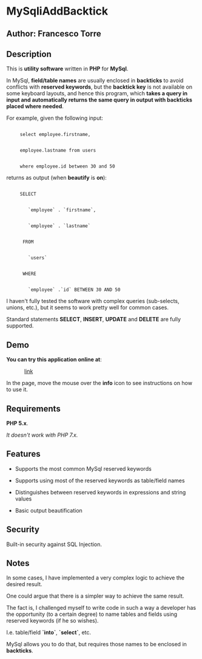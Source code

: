 #  MySqliAddBacktick

##  Author: Francesco Torre

##  Description

This is **utility software** written in **PHP** for **MySql**.

In MySql, **field/table names** are usually enclosed in **backticks** to avoid conflicts with **reserved keywords**, but the **backtick key** is not available on some keyboard layouts, and hence this program, which **takes a query in input and automatically returns the same query in output with backticks placed where needed**.

For example, given the following input:

<code>
&nbsp;&nbsp;&nbsp;&nbsp;&nbsp;select employee.firstname,
<br>
&nbsp;&nbsp;&nbsp;&nbsp;&nbsp;employee.lastname from users
<br>
&nbsp;&nbsp;&nbsp;&nbsp;&nbsp;where employee.id between 30 and 50
</code>

returns as output (when **beautify** is **on**):

<code>
&nbsp;&nbsp;&nbsp;&nbsp;&nbsp;SELECT
<br>
&nbsp;&nbsp;&nbsp;&nbsp;&nbsp;&nbsp;&nbsp;&nbsp;`employee` . `firstname`,
<br>
&nbsp;&nbsp;&nbsp;&nbsp;&nbsp;&nbsp;&nbsp;&nbsp;`employee` . `lastname`
<br>
&nbsp;&nbsp;&nbsp;&nbsp;&nbsp;&nbsp;FROM
<br>
&nbsp;&nbsp;&nbsp;&nbsp;&nbsp;&nbsp;&nbsp;&nbsp;`users`
<br>
&nbsp;&nbsp;&nbsp;&nbsp;&nbsp;&nbsp;WHERE
<br>
&nbsp;&nbsp;&nbsp;&nbsp;&nbsp;&nbsp;&nbsp;&nbsp;`employee` .`id` BETWEEN 30 AND 50
</code>

I haven't fully tested the software with complex queries (sub-selects, unions, etc.), but it seems to work pretty well for common cases.

Standard statements **SELECT**, **INSERT**, **UPDATE** and **DELETE** are fully supported.

##  Demo

**You can try this application online at**: 

&nbsp;&nbsp;&nbsp;&nbsp;&nbsp;&nbsp;&nbsp;&nbsp;&nbsp;&nbsp;&nbsp;&nbsp;[link](#)

In the page, move the mouse over the **info** icon to see instructions on how to use it.

##  Requirements

**PHP 5.x**.

*It doesn't work with PHP 7.x.*

##  Features

- Supports the most common MySql reserved keywords

- Supports using most of the reserved keywords as table/field names

- Distinguishes between reserved keywords in expressions and string values

- Basic output beautification

##  Security

Built-in security against SQL Injection.

##  Notes

In some cases, I have implemented a very complex logic to achieve the desired result.

One could argue that there is a simpler way to achieve the same result.

The fact is, I challenged myself to write code in such a way a developer has the opportunity (to a certain degree) to name tables and fields using reserved keywords (if he so wishes).  

I.e. table/field **\`into\`**, **\`select\`**, etc.

MySql allows you to do that, but requires those names to be enclosed in **backticks**.


